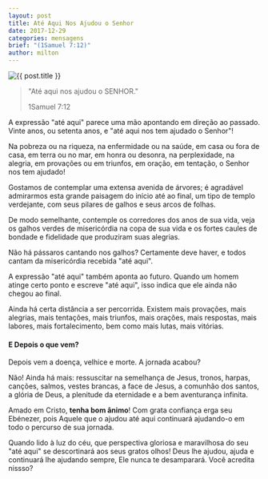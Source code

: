 ```yaml
---
layout: post
title: Até Aqui Nos Ajudou o Senhor
date: 2017-12-29
categories: mensagens
brief: "(1Samuel 7:12)"
author: milton
---
```


<img src="{{ site.baseurl }}/assets/images/posts/ate-quando-devemos-orar.jpg" alt="{{ post.title }}" class="px-5 float-right" />

<blockquote class="blockquote">
  <p class="mb-0">
    "Até aqui nos ajudou o SENHOR."
  </p>
  <footer class="blockquote-footer">1Samuel 7:12</footer>
</blockquote>

A expressão "até aqui" parece uma mão apontando em direção ao passado. Vinte anos, ou setenta anos, e "até aqui nos tem ajudado o Senhor"!

Na pobreza ou na riqueza, na enfermidade ou na saúde, em casa ou fora de casa, em terra ou no mar, em honra ou desonra, na perplexidade, na alegria, em provações ou em triunfos, em oração, em tentação, o Senhor nos tem ajudado!

Gostamos de contemplar uma extensa avenida de árvores; é agradável admirarmos esta grande paisagem do início até ao final, um tipo de templo verdejante, com seus pilares de galhos e seus arcos de folhas.

De modo semelhante, contemple os corredores dos anos de sua vida, veja os galhos verdes de misericórdia na copa de sua vida e os fortes caules de bondade e fidelidade que produziram suas alegrias.

Não há pássaros cantando nos galhos? Certamente deve haver, e todos cantam da misericórdia recebida "até aqui".

A expressão "até aqui" também aponta ao futuro. Quando um homem atinge certo ponto e escreve "até aqui", isso indica que ele ainda não chegou ao final.

Ainda há certa distância a ser percorrida. Existem mais provações, mais alegrias, mais tentações, mais triunfos, mais orações, mais respostas, mais labores, mais fortalecimento, bem como mais lutas, mais vitórias.

<h4 class="text-center mb-4">
  E Depois o que vem?
</h4>

Depois vem a doença, velhice e morte. A jornada acabou?

Não! Ainda há mais: ressuscitar na semelhança de Jesus, tronos, harpas, canções, salmos, vestes brancas, a face de Jesus, a comunhão dos santos, a glória de Deus, a plenitude da eternidade e a bem aventurança infinita.

Amado em Cristo, <b>tenha bom ânimo</b>! Com grata confiança erga seu Ebénezer, pois Aquele que o ajudou até aqui continuará ajudando-o em todo o percurso de sua jornada.

Quando lido à luz do céu, que perspectiva gloriosa e maravilhosa do seu "até aqui" se descortinará aos seus gratos olhos! Deus lhe ajudou, ajuda e continuará lhe ajudando sempre, Ele nunca te desamparará. Você acredita nissso?

